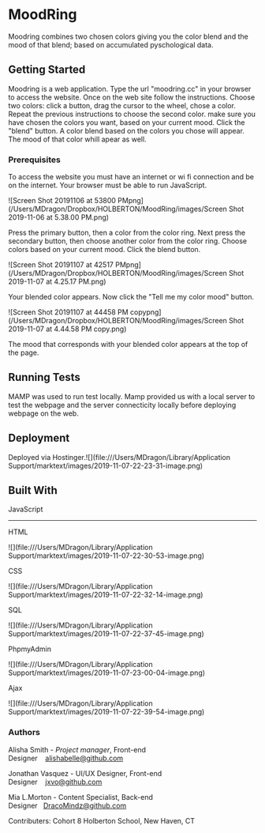 # MoodRing

Moodring combines two chosen colors giving you the color blend and the mood of that blend; based on accumulated pyschological data.

## Getting Started

Moodring is a web application. Type the url "moodring.cc" in your browser to access the website. Once on the web site follow the instructions. Choose two colors: click a button, drag the cursor to the wheel, chose a color. Repeat the previous instructions to choose the second color. make sure you have chosen the colors you want, based on your current mood. Click the "blend" button. A color blend based on the colors you chose will appear. The mood of that color whill apear as well.

### Prerequisites

To access the website you must have an internet or wi fi connection and be on the internet. Your browser must be able to run JavaScript.

![Screen Shot 20191106 at 53800 PMpng](/Users/MDragon/Dropbox/HOLBERTON/MoodRing/images/Screen Shot 2019-11-06 at 5.38.00 PM.png)

Press the primary button, then a color from the color ring. Next press the secondary button, then choose another color from the color ring. Choose colors based on your current mood. Click the blend button.

![Screen Shot 20191107 at 42517 PMpng](/Users/MDragon/Dropbox/HOLBERTON/MoodRing/images/Screen Shot 2019-11-07 at 4.25.17 PM.png)

Your blended color appears. Now click the "Tell me my color mood" button.

![Screen Shot 20191107 at 44458 PM copypng](/Users/MDragon/Dropbox/HOLBERTON/MoodRing/images/Screen Shot 2019-11-07 at 4.44.58 PM copy.png)

The mood that corresponds with your blended color appears at the top of the page.

## Running Tests

MAMP was used to run test locally. Mamp provided us with a local server to test the webpage and the server connecticity locally before deploying webpage on the web.

## Deployment

Deployed via Hostinger.![](file:///Users/MDragon/Library/Application Support/marktext/images/2019-11-07-22-23-31-image.png)

## Built With

JavaScript

****

HTML

![](file:///Users/MDragon/Library/Application Support/marktext/images/2019-11-07-22-30-53-image.png)

CSS

![](file:///Users/MDragon/Library/Application Support/marktext/images/2019-11-07-22-32-14-image.png)

SQL

![](file:///Users/MDragon/Library/Application Support/marktext/images/2019-11-07-22-37-45-image.png)

PhpmyAdmin

![](file:///Users/MDragon/Library/Application Support/marktext/images/2019-11-07-23-00-04-image.png)

Ajax

![](file:///Users/MDragon/Library/Application Support/marktext/images/2019-11-07-22-39-54-image.png)

### Authors

Alisha Smith - *Project manager*, Front-end Designer    alishabelle@github.com

Jonathan Vasquez - UI/UX Designer, Front-end Designer    jxvo@github.com
 
Mia L.Morton - Content Specialist, Back-end Designer   DracoMindz@github.com

Contributers: Cohort 8 Holberton School, New Haven, CT
